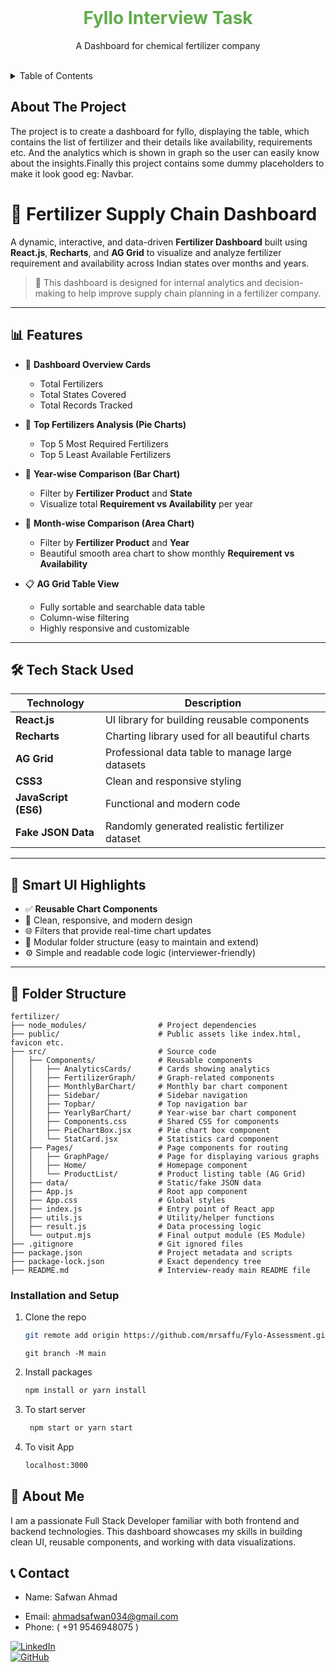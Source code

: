 <div id="top"></div>

<br />
<div align="center">
  <h1 style="color: #60AC4A;">
    Fyllo Interview Task
  </h1>

  <p align="center">
    A Dashboard for chemical fertilizer company
    <br />
    <br />

  </p>
</div>

<!-- TABLE OF CONTENTS -->
<details>
  <summary>Table of Contents</summary>
  <ol>
    <li>
      <a href="#about-the-project">About The Project</a>
      <ul>
        <li><a href="#built-with">Built With</a></li>
      </ul>
    </li>
    <li>
      <a href="#getting-started">Getting Started</a>
      <ul>
        <li><a href="#prerequisites">Prerequisites</a></li>
        <li><a href="#installation">Installation</a></li>
      </ul>
    </li>
  </ol>
</details>

<!-- ABOUT THE PROJECT -->

## About The Project

The project is to create a dashboard for fyllo, displaying the table, which contains the list of fertilizer and their details like availability, requirements etc. And the analytics which is shown in graph so the user can easily know about the insights.Finally this project contains some dummy placeholders to make it look good eg: Navbar.

<!-- GETTING STARTED -->

# 🌱 Fertilizer Supply Chain Dashboard

A dynamic, interactive, and data-driven **Fertilizer Dashboard** built using **React.js**, **Recharts**, and **AG Grid** to visualize and analyze fertilizer requirement and availability across Indian states over months and years.

> 🚀 This dashboard is designed for internal analytics and decision-making to help improve supply chain planning in a fertilizer company.

---

## 📊 Features

- 📌 **Dashboard Overview Cards**

  - Total Fertilizers
  - Total States Covered
  - Total Records Tracked

- 🥇 **Top Fertilizers Analysis (Pie Charts)**

  - Top 5 Most Required Fertilizers
  - Top 5 Least Available Fertilizers

- 📅 **Year-wise Comparison (Bar Chart)**

  - Filter by **Fertilizer Product** and **State**
  - Visualize total **Requirement vs Availability** per year

- 📆 **Month-wise Comparison (Area Chart)**

  - Filter by **Fertilizer Product** and **Year**
  - Beautiful smooth area chart to show monthly **Requirement vs Availability**

- 📋 **AG Grid Table View**
  - Fully sortable and searchable data table
  - Column-wise filtering
  - Highly responsive and customizable

---

## 🛠️ Tech Stack Used

| Technology           | Description                                      |
| -------------------- | ------------------------------------------------ |
| **React.js**         | UI library for building reusable components      |
| **Recharts**         | Charting library used for all beautiful charts   |
| **AG Grid**          | Professional data table to manage large datasets |
| **CSS3**             | Clean and responsive styling                     |
| **JavaScript (ES6)** | Functional and modern code                       |
| **Fake JSON Data**   | Randomly generated realistic fertilizer dataset  |

---

## 🧠 Smart UI Highlights

- ✅ **Reusable Chart Components**
- 🎨 Clean, responsive, and modern design
- 🌐 Filters that provide real-time chart updates
- 🧩 Modular folder structure (easy to maintain and extend)
- ⚙️ Simple and readable code logic (interviewer-friendly)

---

## 📁 Folder Structure

```
fertilizer/
├── node_modules/                # Project dependencies
├── public/                      # Public assets like index.html, favicon etc.
├── src/                         # Source code
│   ├── Components/              # Reusable components
│   │   ├── AnalyticsCards/      # Cards showing analytics
│   │   ├── FertilizerGraph/     # Graph-related components
│   │   ├── MonthlyBarChart/     # Monthly bar chart component
│   │   ├── Sidebar/             # Sidebar navigation
│   │   ├── Topbar/              # Top navigation bar
│   │   ├── YearlyBarChart/      # Year-wise bar chart component
│   │   ├── Components.css       # Shared CSS for components
│   │   ├── PieChartBox.jsx      # Pie chart box component
│   │   └── StatCard.jsx         # Statistics card component
│   ├── Pages/                   # Page components for routing
│   │   ├── GraphPage/           # Page for displaying various graphs
│   │   ├── Home/                # Homepage component
│   │   └── ProductList/         # Product listing table (AG Grid)
│   ├── data/                    # Static/fake JSON data
│   ├── App.js                   # Root app component
│   ├── App.css                  # Global styles
│   ├── index.js                 # Entry point of React app
│   ├── utils.js                 # Utility/helper functions
│   ├── result.js                # Data processing logic
│   └── output.mjs               # Final output module (ES Module)
├── .gitignore                   # Git ignored files
├── package.json                 # Project metadata and scripts
├── package-lock.json            # Exact dependency tree
├── README.md                    # Interview-ready main README file
```

### Installation and Setup

1. Clone the repo
   ```sh
   git remote add origin https://github.com/mrsaffu/Fylo-Assessment.git
   ```
   ```
   git branch -M main
   ```
2. Install packages
   ```sh
   npm install or yarn install
   ```
3. To start server
   ```sh
    npm start or yarn start
   ```
4. To visit App
   ```sh
   localhost:3000
   ```

## 🙋 About Me

I am a passionate Full Stack Developer familiar with both frontend and backend technologies. This dashboard showcases my skills in building clean UI, reusable components, and working with data visualizations.

## 📞 Contact

- Name: Safwan Ahmad
<!-- - LinkedIn: [LinkedIn](https://www.linkedin.com/in/mrrsaffu/) -->
- Email: ahmadsafwan034@gmail.com
- Phone: ( +91 9546948075 )

[![LinkedIn](https://img.shields.io/badge/LinkedIn-0A66C2?style=for-the-badge&logo=linkedin&logoColor=white)](https://www.linkedin.com/in/mrrsaffu/)  
[![GitHub](https://img.shields.io/badge/GitHub-181717?style=for-the-badge&logo=github&logoColor=white)](https://github.com/mrsaffu)
